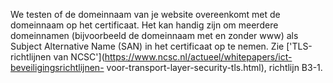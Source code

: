 We testen of de domeinnaam van je website overeenkomt met de domeinnaam op 
het certificaat. Het kan handig zijn om meerdere domeinnamen (bijvoorbeeld 
de domeinnaam met en zonder www) als Subject Alternative Name (SAN) in het 
certificaat op te nemen. Zie ['TLS-richtlijnen van 
NCSC'](https://www.ncsc.nl/actueel/whitepapers/ict-beveiligingsrichtlijnen-
voor-transport-layer-security-tls.html), richtlijn B3-1.
